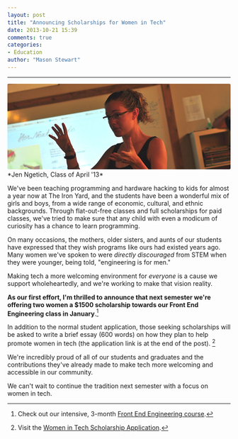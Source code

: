 ```yaml
---
layout: post
title: "Announcing Scholarships for Women in Tech"
date: 2013-10-21 15:39
comments: true
categories: 
- Education
author: "Mason Stewart"
---
```


---

<img src="/images/blog/2013/10/10.22.13/women-in-tech-scholarships.jpg" style="border-radius: 3px;">
*Jen Ngetich, Class of April '13*

We've been teaching programming and hardware hacking to kids for almost a year now at The Iron Yard, and the students have been a wonderful mix of girls and boys, from a wide range of economic, cultural, and ethnic backgrounds. Through flat-out-free classes and full scholarships for paid classes, we've tried to make sure that any child with even a modicum of curiosity has a chance to learn programming.

On many occasions, the mothers, older sisters, and aunts of our students have expressed that they wish programs like ours had existed years ago. Many women we've spoken to were *directly discouraged* from STEM when they were younger, being told, "engineering is for men."

<!-- more -->

Making tech a more welcoming environment for *everyone* is a cause we support wholeheartedly, and we're working to make that vision reality. 

**As our first effort, I'm thrilled to announce that next semester we're offering two women a $1500 scholarship towards our Front End Engineering class in January**.[^1]

In addition to the normal student application, those seeking scholarships will be asked to write a brief essay (600 words) on how they plan to help promote women in tech (the application link is at the end of the post). [^2]

We're incredibly proud of all of our students and graduates and the contributions they've already made to make tech more welcoming and accessible in our community. 

We can't wait to continue the tradition next semester with a focus on women in tech.

[^1]: Check out our intensive, 3-month [Front End Engineering course](http://theironyard.com/education/academy/front-end-engineering/). 

[^2]: Visit the [Women in Tech Scholarship Application](http://theironyard.com/education/academy/front-end-engineering/women-in-tech-scholarship/).